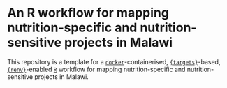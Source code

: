 
<!-- README.md is generated from README.Rmd. Please edit that file -->

# An R workflow for mapping nutrition-specific and nutrition-sensitive projects in Malawi

<!-- badges: start -->
<!-- badges: end -->

This repository is a template for a
[`docker`](https://www.docker.com/get-started)-containerised,
[`{targets}`](https://docs.ropensci.org/targets/)-based,
[`{renv}`](https://rstudio.github.io/renv/articles/renv.html)-enabled
[`R`](https://cran.r-project.org/) workflow for mapping
nutrition-specific and nutrition-sensitive projects in Malawi.
